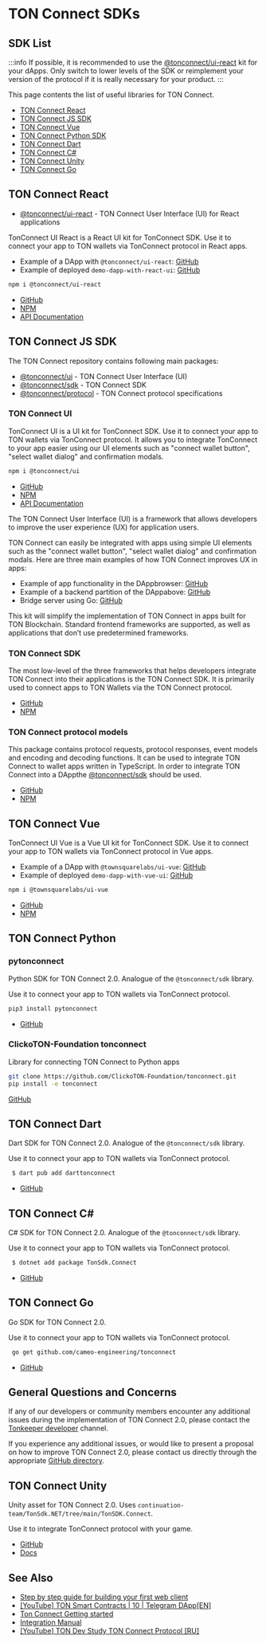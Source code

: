 # TON Connect SDKs

## SDK List

:::info
If possible, it is recommended to use the [@tonconnect/ui-react](/develop/dapps/ton-connect/developers#ton-connect-ui-react) kit for your dApps. Only switch to lower levels of the SDK or reimplement your version of the protocol if it is really necessary for your product.
:::

This page contents the list of useful libraries for TON Connect.

* [TON Connect React](/develop/dapps/ton-connect/developers#ton-connect-react) 
* [TON Connect JS SDK](/develop/dapps/ton-connect/developers#ton-connect-js-sdk)
* [TON Connect Vue](/develop/dapps/ton-connect/developers#ton-connect-vue)
* [TON Connect Python SDK](/develop/dapps/ton-connect/developers#ton-connect-python)
* [TON Connect Dart](/develop/dapps/ton-connect/developers#ton-connect-dart)
* [TON Connect C#](/develop/dapps/ton-connect/developers#ton-connect-c)
* [TON Connect Unity](/develop/dapps/ton-connect/developers#ton-connect-unity)
* [TON Connect Go](/develop/dapps/ton-connect/developers#ton-connect-go)

## TON Connect React

- [@tonconnect/ui-react](/develop/dapps/ton-connect/developers#ton-connect-ui-react) - TON Connect User Interface (UI) for React applications

TonConnect UI React is a React UI kit for TonConnect SDK. Use it to connect your app to TON wallets via TonConnect protocol in React apps.

* Example of a DApp with `@tonconnect/ui-react`: [GitHub](https://github.com/ton-connect/demo-dapp-with-react-ui)
* Example of deployed `demo-dapp-with-react-ui`: [GitHub](https://ton-connect.github.io/demo-dapp-with-react-ui/)

```bash
npm i @tonconnect/ui-react
```

- [GitHub](https://github.com/ton-connect/sdk/tree/main/packages/ui-react)
- [NPM](https://www.npmjs.com/package/@tonconnect/ui-react)
- [API Documentation](https://ton-connect.github.io/sdk/modules/_tonconnect_ui_react.html)


## TON Connect JS SDK

The TON Connect repository contains following main packages:

- [@tonconnect/ui](/develop/dapps/ton-connect/developers#ton-connect-ui) - TON Connect User Interface (UI)
- [@tonconnect/sdk](/develop/dapps/ton-connect/developers#ton-connect-sdk)  - TON Connect SDK
- [@tonconnect/protocol](/develop/dapps/ton-connect/developers#ton-connect-protocol-models) - TON Connect protocol specifications


### TON Connect UI

TonConnect UI is a UI kit for TonConnect SDK. Use it to connect your app to TON wallets via TonConnect protocol. It allows you to integrate TonConnect to your app easier using our UI elements such as "connect wallet button", "select wallet dialog" and confirmation modals.

```bash
npm i @tonconnect/ui
```

- [GitHub](https://github.com/ton-connect/sdk/tree/main/packages/ui)
- [NPM](https://www.npmjs.com/package/@tonconnect/ui)
- [API Documentation](https://ton-connect.github.io/sdk/modules/_tonconnect_ui.html)

The TON Connect User Interface (UI) is a framework that allows developers to improve the user experience (UX) for application users.

TON Connect can easily be integrated with apps using simple UI elements such as the "connect wallet button", "select wallet dialog" and confirmation modals. Here are three main examples of how TON Connect improves UX in apps:

* Example of app functionality in the DAppbrowser: [GitHub](https://ton-connect.github.io/demo-dapp/)
* Example of a backend partition of the DAppabove: [GitHub](https://github.com/ton-connect/demo-dapp-backend)
* Bridge server using Go: [GitHub](https://github.com/ton-connect/bridge)


This kit will simplify the implementation of TON Connect in apps built for TON Blockchain. Standard frontend frameworks are supported, as well as applications that don’t use predetermined frameworks.


### TON Connect SDK

The most low-level of the three frameworks that helps developers integrate TON Connect into their applications is the TON Connect SDK. It is primarily used to connect apps to TON Wallets via the TON Connect protocol.

- [GitHub](https://github.com/ton-connect/sdk/tree/main/packages/sdk)
- [NPM](https://www.npmjs.com/package/@tonconnect/sdk)

### TON Connect protocol models

This package contains protocol requests, protocol responses, event models and encoding and decoding functions. It can be used to integrate TON Connect to wallet apps written in TypeScript. In order to integrate TON Connect into a DAppthe [@tonconnect/sdk](https://www.npmjs.com/package/@tonconnect/sdk) should be used.

- [GitHub](https://github.com/ton-connect/sdk/tree/main/packages/protocol)
- [NPM](https://www.npmjs.com/package/@tonconnect/protocol)


## TON Connect Vue

TonConnect UI Vue is a Vue UI kit for TonConnect SDK. Use it to connect your app to TON wallets via TonConnect protocol in Vue apps.

* Example of a DApp with `@townsquarelabs/ui-vue`: [GitHub](https://github.com/TownSquareXYZ/demo-dapp-with-vue-ui)
* Example of deployed `demo-dapp-with-vue-ui`: [GitHub](https://townsquarexyz.github.io/demo-dapp-with-vue-ui/)

```bash
npm i @townsquarelabs/ui-vue
```

- [GitHub](https://github.com/TownSquareXYZ/tonconnect-ui-vue)
- [NPM](https://www.npmjs.com/package/@townsquarelabs/ui-vue)

## TON Connect Python

### pytonconnect

Python SDK for TON Connect 2.0. Analogue of the `@tonconnect/sdk` library.

Use it to connect your app to TON wallets via TonConnect protocol.

```bash
pip3 install pytonconnect
```

- [GitHub](https://github.com/XaBbl4/pytonconnect)


### ClickoTON-Foundation tonconnect

Library for connecting TON Connect to Python apps

```bash
git clone https://github.com/ClickoTON-Foundation/tonconnect.git
pip install -e tonconnect
```

[GitHub](https://github.com/ClickoTON-Foundation/tonconnect)


## TON Connect Dart

Dart SDK for TON Connect 2.0. Analogue of the `@tonconnect/sdk` library.

Use it to connect your app to TON wallets via TonConnect protocol.

```bash
 $ dart pub add darttonconnect
```

* [GitHub](https://github.com/romanovichim/dartTonconnect)


## TON Connect C#

C# SDK for TON Connect 2.0. Analogue of the `@tonconnect/sdk` library.

Use it to connect your app to TON wallets via TonConnect protocol.

```bash
 $ dotnet add package TonSdk.Connect
```

* [GitHub](https://github.com/continuation-team/TonSdk.NET/tree/main/TonSDK.Connect)


## TON Connect Go

Go SDK for TON Connect 2.0.

Use it to connect your app to TON wallets via TonConnect protocol.

```bash
 go get github.com/cameo-engineering/tonconnect
```

* [GitHub](https://github.com/cameo-engineering/tonconnect)

## General Questions and Concerns

If any of our developers or community members encounter any additional issues during the implementation of TON Connect 2.0, please contact the [Tonkeeper developer](https://t.me/tonkeeperdev) channel.

If you experience any additional issues, or would like to present a proposal on how to improve TON Connect 2.0, please contact us directly through the appropriate [GitHub directory](https://github.com/ton-connect/).

## TON Connect Unity

Unity asset for TON Connect 2.0. Uses `continuation-team/TonSdk.NET/tree/main/TonSDK.Connect`.

Use it to integrate TonConnect protocol with your game.

* [GitHub](https://github.com/continuation-team/unity-ton-connect)
* [Docs](https://docs.tonsdk.net/user-manual/unity-tonconnect-2.0/getting-started)

## See Also

* [Step by step guide for building your first web client](https://ton-community.github.io/tutorials/03-client/)
* [[YouTube] TON Smart Contracts | 10 | Telegram DApp[EN]](https://www.youtube.com/watch?v=D6t3eZPdgAU&t=254s&ab_channel=AlefmanVladimir%5BEN%5D)
* [Ton Connect Getting started](https://github.com/ton-connect/sdk/tree/main/packages/sdk)
* [Integration Manual](/develop/dapps/ton-connect/integration)
* [[YouTube] TON Dev Study TON Connect Protocol [RU]](https://www.youtube.com/playlist?list=PLyDBPwv9EPsCJ226xS5_dKmXXxWx1CKz_)
